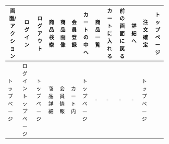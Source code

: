 |画面/アクション|ログイン|ログアウト|商品検索|商品画像|会員登録|カートの中へ|商品一覧|カートに入れる|前の画面に戻る|詳細へ|注文確定|トップページ|
|--------------|--------|----------|-------|--------|--------|------------|-------|--------------|--------------|-----|--------|------------|
|トップページ|ログイントップページ|トップページ|商品詳細|会員情報|カート内|トップページ|-|-|-|-|トップページ|
